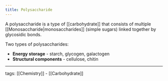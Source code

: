 ```yaml
---
title: Polysaccharide
---
```


A polysaccharide is a type of [[carbohydrate]] that consists of multiple [[Monosaccharide|monosaccharides]] (simple sugars) linked together by glycosidic bonds.

Two types of polysaccharides:
- **Energy storage** - starch, glycogen, galactogen  
- **Structural components** - cellulose, chitin  

---

tags: [[Chemistry]] - [[Carbohydrate]]